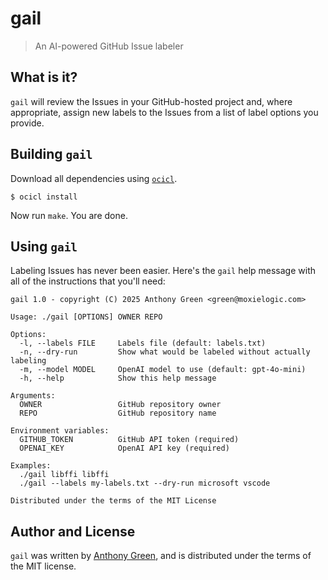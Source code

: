 # gail
> An AI-powered GitHub Issue labeler

What is it?
------------
``gail`` will review the Issues in your GitHub-hosted project and,
where appropriate, assign new labels to the Issues from a list of
label options you provide.

Building `gail`
----------------
Download all dependencies using [`ocicl`](https://github.com/ocicl/ocicl).
```
$ ocicl install
```
Now run `make`.  You are done.

Using `gail`
-------------

Labeling Issues has never been easier.  Here's the `gail` help message
with all of the instructions that you'll need:

```
gail 1.0 - copyright (C) 2025 Anthony Green <green@moxielogic.com>

Usage: ./gail [OPTIONS] OWNER REPO

Options:
  -l, --labels FILE     Labels file (default: labels.txt)
  -n, --dry-run         Show what would be labeled without actually labeling
  -m, --model MODEL     OpenAI model to use (default: gpt-4o-mini)
  -h, --help            Show this help message

Arguments:
  OWNER                 GitHub repository owner
  REPO                  GitHub repository name

Environment variables:
  GITHUB_TOKEN          GitHub API token (required)
  OPENAI_KEY            OpenAI API key (required)

Examples:
  ./gail libffi libffi
  ./gail --labels my-labels.txt --dry-run microsoft vscode

Distributed under the terms of the MIT License
```


Author and License
-------------------

``gail`` was written by [Anthony Green](https://github.com/atgreen),
and is distributed under the terms of the MIT license.
